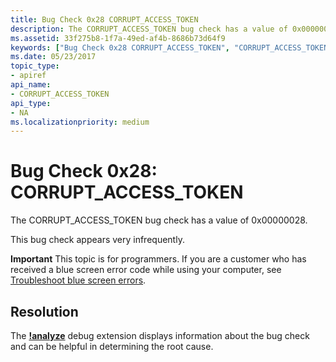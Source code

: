 ```yaml
---
title: Bug Check 0x28 CORRUPT_ACCESS_TOKEN
description: The CORRUPT_ACCESS_TOKEN bug check has a value of 0x00000028.This bug check appears very infrequently.
ms.assetid: 33f275b8-1f7a-49ed-af4b-8686b73d64f9
keywords: ["Bug Check 0x28 CORRUPT_ACCESS_TOKEN", "CORRUPT_ACCESS_TOKEN"]
ms.date: 05/23/2017
topic_type:
- apiref
api_name:
- CORRUPT_ACCESS_TOKEN
api_type:
- NA
ms.localizationpriority: medium
---
```


# Bug Check 0x28: CORRUPT\_ACCESS\_TOKEN


The CORRUPT\_ACCESS\_TOKEN bug check has a value of 0x00000028.

This bug check appears very infrequently.

**Important** This topic is for programmers. If you are a customer who has received a blue screen error code while using your computer, see [Troubleshoot blue screen errors](https://windows.microsoft.com/windows-10/troubleshoot-blue-screen-errors).


## Resolution
The [**!analyze**](https://docs.microsoft.com/windows-hardware/drivers/debugger/-analyze) debug extension displays information about the bug check and can be helpful in determining the root cause.
 

 




